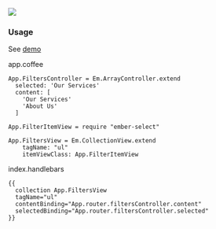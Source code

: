 
  ![](https://dl.dropbox.com/u/30162278/ember-select.png)

### Usage

  See [demo](http://kelonye.github.com/ember-select)

  app.coffee

  ```
  App.FiltersController = Em.ArrayController.extend
    selected: 'Our Services'
    content: [
      'Our Services'
      'About Us'
    ]

  App.FilterItemView = require "ember-select"

  App.FiltersView = Em.CollectionView.extend
      tagName: "ul"
      itemViewClass: App.FilterItemView

  ```

  index.handlebars

  ```
  {{
    collection App.FiltersView
    tagName="ul"
    contentBinding="App.router.filtersController.content"
    selectedBinding="App.router.filtersController.selected"
  }}
  ```
